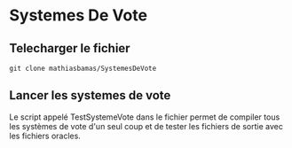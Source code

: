 # Systemes De Vote

## Telecharger le fichier 

```git clone mathiasbamas/SystemesDeVote```

## Lancer les systemes de vote

Le script appelé TestSystemeVote dans le fichier permet de compiler tous les systèmes de vote d'un seul coup et de tester les fichiers de sortie avec les fichiers oracles.
